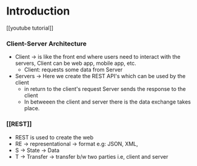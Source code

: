 # Introduction

[[youtube tutorial]]
### Client-Server Architecture
* Client -> is like the front end where users need to interact with the servers, Client can be web app, mobile app, etc.
	* Client: requests some data from Server 
* Servers -> Here we create the REST API's which can be used by the client
	* in return to the client's request Server sends the response to the client
	* In betweeen the client and server there is the data exchange takes place.

### [[REST]]
* REST is used to create the web
* RE -> representational -> format e.g: JSON, XML, 
* S -> State -> Data
* T -> Transfer -> transfer b/w two parties i.e,  client and server 
